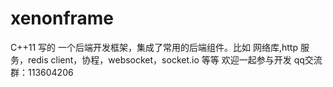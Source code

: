 # xenonframe
C++11 写的 一个后端开发框架，集成了常用的后端组件。比如 网络库,http 服务，redis client，协程，websocket，socket.io 等等
欢迎一起参与开发 qq交流群：113604206

